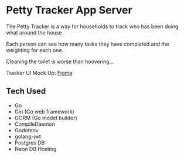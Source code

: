 # Petty Tracker App Server

The Petty Tracker is a way for households to track who has been doing what around the house

Each person can see how many tasks they have completed and the weighting for each one. 

Cleaning the toilet is worse than hoovering...

Tracker UI Mock Up: [Figma](https://www.figma.com/proto/hxTNBXr4G1rJV2Pdrp6uTN/PettyTracker?type=design&node-id=2-308&t=fQIsktA9K7PIl4jD-1&scaling=min-zoom&page-id=1%3A3&starting-point-node-id=2%3A308&mode=design)

## Tech Used

- Go
- Gin (Go web framework)
- GORM (Go model builder)
- CompileDaemon
- Godotenv
- golang-jwt
- Postgres DB
- Neon DB Hosting
